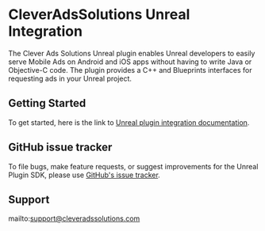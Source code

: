 # CleverAdsSolutions Unreal Integration
The Clever Ads Solutions Unreal plugin enables Unreal developers to easily serve Mobile Ads on Android and iOS apps without having to write Java or Objective-C code. The plugin provides a C++ and Blueprints interfaces for requesting ads in your Unreal project.

## Getting Started
To get started, here is the link to [Unreal plugin integration documentation](https://github.com/cleveradssolutions/CAS-Unreal/wiki).  

## GitHub issue tracker
To file bugs, make feature requests, or suggest improvements for the Unreal Plugin SDK, please use [GitHub's issue tracker](https://github.com/cleveradssolutions/CAS-Unreal/issues).

## Support
mailto:support@cleveradssolutions.com

